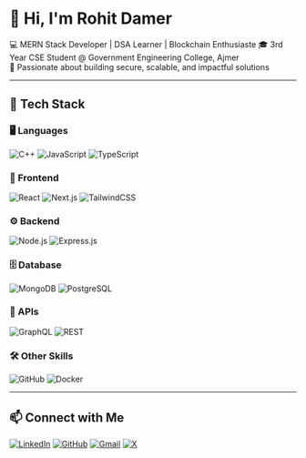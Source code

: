 # 👋 Hi, I'm Rohit Damer  

💻 MERN Stack Developer | DSA Learner | Blockchain Enthusiaste
🎓 3rd Year CSE Student @ Government Engineering College, Ajmer  
🚀 Passionate about building secure, scalable, and impactful solutions  

---


## 🔧 Tech Stack  

### 🖥️ Languages  
![C++](https://img.shields.io/badge/C++-00599C?style=for-the-badge&logo=c%2b%2b&logoColor=white) ![JavaScript](https://img.shields.io/badge/JavaScript-F7E017?style=for-the-badge&logo=javascript&logoColor=black) ![TypeScript](https://img.shields.io/badge/TypeScript-3178C6?style=for-the-badge&logo=typescript&logoColor=white)  

### 🎨 Frontend  
![React](https://img.shields.io/badge/React-20232A?style=for-the-badge&logo=react&logoColor=61DAFB) ![Next.js](https://img.shields.io/badge/Next.js-000000?style=for-the-badge&logo=next.js&logoColor=white) ![TailwindCSS](https://img.shields.io/badge/TailwindCSS-38B2AC?style=for-the-badge&logo=tailwind-css&logoColor=white)  

### ⚙️ Backend  
![Node.js](https://img.shields.io/badge/Node.js-339933?style=for-the-badge&logo=node.js&logoColor=white) ![Express.js](https://img.shields.io/badge/Express.js-000000?style=for-the-badge&logo=express&logoColor=white)  

### 🗄️ Database  
![MongoDB](https://img.shields.io/badge/MongoDB-4EA94B?style=for-the-badge&logo=mongodb&logoColor=white) ![PostgreSQL](https://img.shields.io/badge/PostgreSQL-316192?style=for-the-badge&logo=postgresql&logoColor=white)  

### 🔌 APIs  
![GraphQL](https://img.shields.io/badge/GraphQL-E10098?style=for-the-badge&logo=graphql&logoColor=white) ![REST](https://img.shields.io/badge/REST-02569B?style=for-the-badge&logo=fastapi&logoColor=white)  

### 🛠️ Other Skills  
![GitHub](https://img.shields.io/badge/GitHub-171515?style=for-the-badge&logo=github&logoColor=white) ![Docker](https://img.shields.io/badge/Docker-2496ED?style=for-the-badge&logo=docker&logoColor=white)  


---
## 📫 Connect with Me  
[![LinkedIn](https://img.shields.io/badge/LinkedIn-0A66C2?style=for-the-badge&logo=linkedin&logoColor=white)](https://www.linkedin.com/in/Rohitdamer) [![GitHub](https://img.shields.io/badge/GitHub-171515?style=for-the-badge&logo=github&logoColor=white)](https://github.com/Rohitdamerr) [![Gmail](https://img.shields.io/badge/Gmail-D14836?style=for-the-badge&logo=gmail&logoColor=white)](mailto:rohitdamer2006@gmail.com) [![X](https://img.shields.io/badge/Twitter%20(X)-000000?style=for-the-badge&logo=x&logoColor=white)](https://x.com/rohitDamer)

